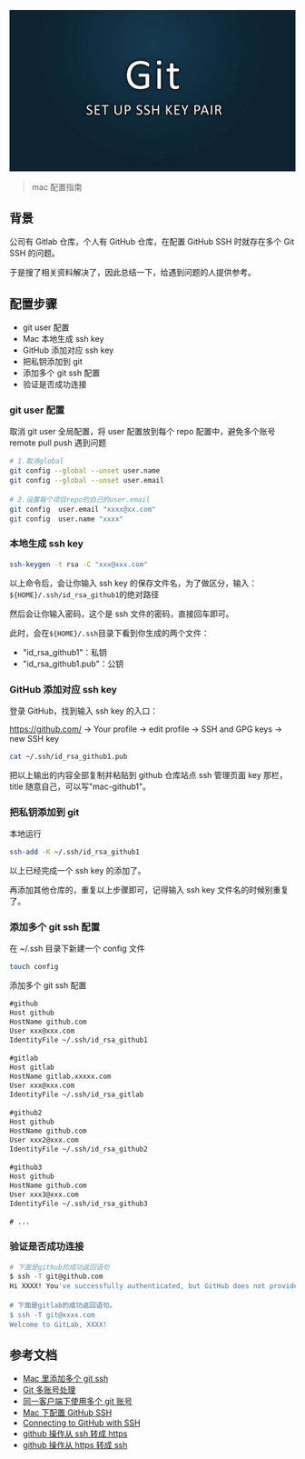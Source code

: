 ![](../public/img/bg/post-bg-git-ssh.jpg)

> mac 配置指南

## 背景

公司有 Gitlab 仓库，个人有 GitHub 仓库，在配置 GitHub SSH 时就存在多个 Git SSH 的问题。

于是搜了相关资料解决了，因此总结一下，给遇到问题的人提供参考。

## 配置步骤

- git user 配置
- Mac 本地生成 ssh key
- GitHub 添加对应 ssh key
- 把私钥添加到 git
- 添加多个 git ssh 配置
- 验证是否成功连接

### git user 配置

取消 git user 全局配置，将 user 配置放到每个 repo 配置中，避免多个账号 remote pull push 遇到问题

```sh
# 1.取消global
git config --global --unset user.name
git config --global --unset user.email

# 2.设置每个项目repo的自己的user.email
git config  user.email "xxxx@xx.com"
git config  user.name "xxxx"
```

### 本地生成 ssh key

```sh
ssh-keygen -t rsa -C "xxx@xxx.com"
```

以上命令后，会让你输入 ssh key 的保存文件名，为了做区分，输入：`${HOME}/.ssh/id_rsa_github1`的绝对路径

然后会让你输入密码，这个是 ssh 文件的密码，直接回车即可。

此时，会在`${HOME}/.ssh`目录下看到你生成的两个文件：

- "id_rsa_github1"：私钥
- "id_rsa_github1.pub"：公钥

### GitHub 添加对应 ssh key

登录 GitHub，找到输入 ssh key 的入口：

https://github.com/ -> Your profile -> edit profile -> SSH and GPG keys -> new SSH key

```sh
cat ~/.ssh/id_rsa_github1.pub
```

把以上输出的内容全部复制并粘贴到 github 仓库站点 ssh 管理页面 key 那栏，title 随意自己，可以写"mac-github1"。

### 把私钥添加到 git

本地运行

```sh
ssh-add -K ~/.ssh/id_rsa_github1
```

以上已经完成一个 ssh key 的添加了。

再添加其他仓库的，重复以上步骤即可，记得输入 ssh key 文件名的时候别重复了。

### 添加多个 git ssh 配置

在 ~/.ssh 目录下新建一个 config 文件

```sh
touch config
```

添加多个 git ssh 配置

```text
#github
Host github
HostName github.com
User xxx@xxx.com
IdentityFile ~/.ssh/id_rsa_github1

#gitlab
Host gitlab
HostName gitlab.xxxxx.com
User xxx@xxx.com
IdentityFile ~/.ssh/id_rsa_gitlab

#github2
Host github
HostName github.com
User xxx2@xxx.com
IdentityFile ~/.ssh/id_rsa_github2

#github3
Host github
HostName github.com
User xxx3@xxx.com
IdentityFile ~/.ssh/id_rsa_github3

# ...
```

### 验证是否成功连接

```sh
# 下面是github的成功返回语句
$ ssh -T git@github.com
Hi XXXX! You've successfully authenticated, but GitHub does not provide shell access.

# 下面是gitlab的成功返回语句。
$ ssh -T git@xxxx.com
Welcome to GitLab, XXXX!

```

## 参考文档

- [Mac 里添加多个 git ssh](https://github.com/diamont1001/blog/issues/4)
- [Git 多账号处理](https://gist.github.com/suziewong/4378434)
- [同一客户端下使用多个 git 账号](https://www.jianshu.com/p/89cb26e5c3e8)
- [Mac 下配置 GitHub SSH](https://www.jianshu.com/p/24acb3d8cf28)
- [Connecting to GitHub with SSH](https://help.github.com/articles/connecting-to-github-with-ssh/)
- [github 操作从 ssh 转成 https](https://molunerfinn.com/git-ssh2https/#%E4%BB%8Essh%E5%88%B0https)
- [github 操作从 https 转成 ssh](https://blog.phpgao.com/github_https_to_ssh.html)
